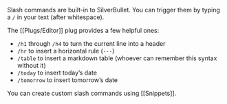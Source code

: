 Slash commands are built-in to SilverBullet. You can trigger them by typing a `/` in your text (after whitespace).

The [[Plugs/Editor]] plug provides a few helpful ones:

* `/h1` through `/h4` to turn the current line into a header
* `/hr` to insert a horizontal rule (`---`)
* `/table` to insert a markdown table (whoever can remember this syntax without it)
* `/today` to insert today’s date
* `/tomorrow` to insert tomorrow’s date

You can create custom slash commands using [[Snippets]].
